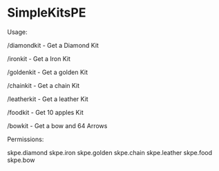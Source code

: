 # SimpleKitsPE

Usage:

/diamondkit - Get a Diamond Kit

/ironkit - Get a Iron Kit

/goldenkit - Get a golden Kit

/chainkit - Get a chain Kit

/leatherkit - Get a leather Kit

/foodkit - Get 10 apples Kit

/bowkit - Get a bow and 64 Arrows

Permissions:

skpe.diamond
skpe.iron
skpe.golden
skpe.chain
skpe.leather
skpe.food
skpe.bow

